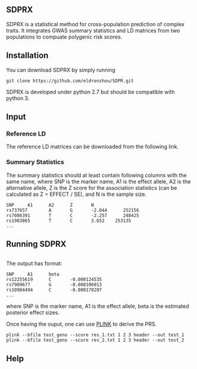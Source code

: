 ## SDPRX
SDPRX is a statistical method for cross-population prediction of complex traits. It integrates GWAS summary statistics and LD matrices from two populations to compuate polygenic risk scores.

## Installation

You can download SDPRX by simply running

```
git clone https://github.com/eldronzhou/SDPR.git
```

SDPRX is developed under python 2.7 but should be compatible with python 3. 

## Input 

### Reference LD

The reference LD matrices can be downloaded from the following link. 

### Summary Statistics 

The summary statistics should at least contain following columns with the same name, where SNP is the marker name, A1 is the effect allele, A2 is the alternative allele, Z is the Z score for the association statistics (can be calculated as Z = EFFECT / SE), and N is the sample size. 

```
SNP     A1      A2      Z       N
rs737657        A       G       -2.044      252156
rs7086391       T       C       -2.257      248425
rs1983865       T       C       3.652    253135
...
```

## Running SDPRX

```

```

The output has format:

```
SNP     A1      beta
rs12255619      C       -0.000124535
rs7909677       G       -0.000106013
rs10904494      C       -0.000178207
...
```

where SNP is the marker name, A1 is the effect allele, beta is the estimated posterior effect sizes.

Once having the ouput, one can use [PLINK](https://www.cog-genomics.org/plink/1.9/score) to derive the PRS.

```
plink --bfile test_geno --score res_1.txt 1 2 3 header --out test_1
plink --bfile test_geno --score res_2.txt 1 2 3 header --out test_2
```

## Help



